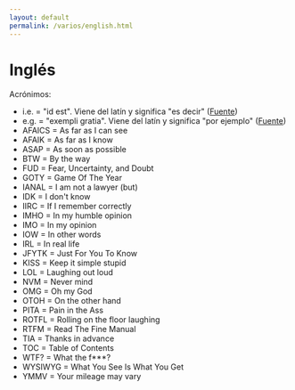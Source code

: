 ```yaml
---
layout: default
permalink: /varios/english.html
---
```


# Inglés

Acrónimos:

*  i.e. = "id est". Viene del latín y significa "es decir" ([Fuente](http://www.wordreference.com/es/translation.asp?tranword=i.e.))
*  e.g. = "exempli gratia". Viene del latín y significa "por ejemplo" ([Fuente](http://www.wordreference.com/es/translation.asp?tranword=e.g.))
*  AFAICS = As far as I can see
*  AFAIK = As far as I know
*  ASAP = As soon as possible
*  BTW = By the way
*  FUD = Fear, Uncertainty, and Doubt
*  GOTY = Game Of The Year
*  IANAL = I am not a lawyer (but)
*  IDK = I don't know
*  IIRC = If I remember correctly
*  IMHO = In my humble opinion
*  IMO = In my opinion
*  IOW = In other words
*  IRL = In real life
*  JFYTK = Just For You To Know
*  KISS = Keep it simple stupid
*  LOL = Laughing out loud
*  NVM = Never mind
*  OMG = Oh my God
*  OTOH = On the other hand
*  PITA = Pain in the Ass
*  ROTFL = Rolling on the floor laughing
*  RTFM = Read The Fine Manual
*  TIA = Thanks in advance
*  TOC = Table of Contents
*  WTF? = What the f***?
*  WYSIWYG = What You See Is What You Get
*  YMMV = Your mileage may vary
